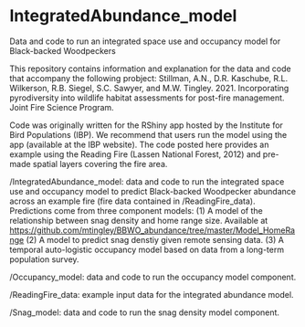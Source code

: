 # IntegratedAbundance_model
Data and code to run an integrated space use and occupancy model for Black-backed Woodpeckers

This repository contains information and explanation for the data and code that accompany the following probject:
Stillman, A.N., D.R. Kaschube, R.L. Wilkerson, R.B. Siegel, S.C. Sawyer, and M.W. Tingley. 2021. Incorporating pyrodiversity into 
wildlife habitat assessments for post-fire management. Joint Fire Science Program.

Code was originally written for the RShiny app hosted by the Institute for Bird Populations (IBP).
We recommend that users run the model using the app (available at the IBP website). The code posted here provides 
an example using the Reading Fire (Lassen National Forest, 2012) and pre-made spatial layers covering the fire area. 


/IntegratedAbundance_model: data and code to run the integrated space use and occupancy model to predict Black-backed Woodpecker 
abundance across an example fire (fire data contained in /ReadingFire_data). Predictions come from three component models: 
(1) A model of the relationship between snag density and home range size. Available at https://github.com/mtingley/BBWO_abundance/tree/master/Model_HomeRange
(2) A model to predict snag denstiy given remote sensing data.
(3) A temporal auto-logistic occupancy model based on data from a long-term population survey.

/Occupancy_model: data and code to run the occupancy model component. 

/ReadingFire_data: example input data for the integrated abundance model. 

/Snag_model: data and code to run the snag density model component. 
